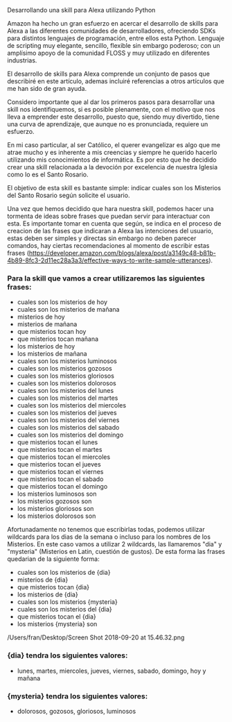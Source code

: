 Desarrollando una skill para Alexa utilizando Python

Amazon ha hecho un gran esfuerzo en acercar el desarrollo de skills para Alexa a las diferentes comunidades de desarrolladores, ofreciendo SDKs para distintos lenguajes de programación, entre ellos esta Python. Lenguaje de scripting muy elegante, sencillo, flexible sin embargo poderoso; con un amplísimo apoyo de la comunidad FLOSS y muy utilizado en diferentes industrias.

El desarrollo de skills para Alexa comprende un conjunto de pasos que describiré en este artículo, ademas incluiré referencias a otros artículos que me han sido de gran ayuda.

Considero importante que al dar los primeros pasos para desarrollar una skill nos identifiquemos, si es posible plenamente, con el motivo que nos lleva a emprender este desarrollo, puesto que, siendo muy divertido, tiene una curva de aprendizaje, que aunque no es pronunciada, requiere un esfuerzo.

En mi caso particular, al ser Católico, el querer evangelizar es algo que me atrae mucho y es inherente a mis creencias y siempre he querido hacerlo utilizando mis conocimientos de informática. Es por esto que he decidido crear una skill relacionada a la devoción por excelencia de nuestra Iglesia como lo es el Santo Rosario.

El objetivo de esta skill es bastante simple: indicar cuales son los Misterios del Santo Rosario según solicite el usuario. 

Una vez que hemos decidido que hara nuestra skill, podemos hacer una tormenta de ideas sobre frases que puedan servir para interactuar con esta. Es importante tomar en cuenta que según, se indica en el proceso de creacion de las frases que indicaran a Alexa las intenciones del usuario, estas deben ser simples y directas sin embargo no deben parecer comandos, hay ciertas recomendaciones al momento de escribir estas frases (https://developer.amazon.com/blogs/alexa/post/a3149c48-b81b-4b89-8fc3-2d11ec28a3a3/effective-ways-to-write-sample-utterances). 

### Para la skill que vamos a crear utilizaremos las siguientes frases:

- cuales son los misterios de hoy
- cuales son los misterios de mañana
- misterios de hoy
- misterios de mañana
- que misterios tocan hoy
- que misterios tocan mañana
- los misterios de hoy
- los misterios de mañana
- cuales son los misterios luminosos
- cuales son los misterios gozosos
- cuales son los misterios gloriosos
- cuales son los misterios dolorosos
- cuales son los misterios del lunes
- cuales son los misterios del martes
- cuales son los misterios del miercoles
- cuales son los misterios del jueves
- cuales son los misterios del viernes
- cuales son los misterios del sabado
- cuales son los misterios del domingo
- que misterios tocan el lunes
- que misterios tocan el martes
- que misterios tocan el miercoles
- que misterios tocan el jueves
- que misterios tocan el viernes
- que misterios tocan el sabado
- que misterios tocan el domingo
- los misterios luminosos son
- los misterios gozosos son
- los misterios gloriosos son
- los misterios dolorosos son

Afortunadamente no tenemos que escribirlas todas, podemos utilizar wildcards para los dias de la semana o incluso para los nombres de los Misterios. En este caso vamos a utilizar 2 wildcards, las llamaremos "dia" y "mysteria" (Misterios en Latin, cuestión de gustos). De esta forma las frases quedarian de la siguiente forma:

- cuales son los misterios de {dia}
- misterios de {dia}
- que misterios tocan {dia}
- los misterios de {dia}
- cuales son los misterios {mysteria}
- cuales son los misterios del {dia}
- que misterios tocan el {dia}
- los misterios {mysteria} son

/Users/fran/Desktop/Screen Shot 2018-09-20 at 15.46.32.png


### {dia} tendra los siguientes valores:
- lunes, martes, miercoles, jueves, viernes, sabado, domingo, hoy y mañana

### {mysteria} tendra los siguientes valores:
- dolorosos, gozosos, gloriosos, luminosos

